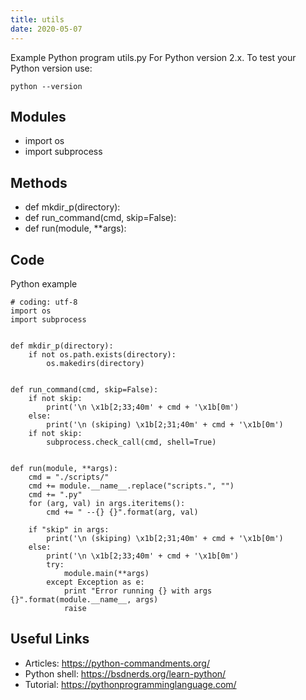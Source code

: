 ```yaml
---
title: utils
date: 2020-05-07
---
```

Example Python program utils.py
For Python version 2.x.
To test your Python version use:

    python --version

## Modules

* import os
* import subprocess

## Methods

* def mkdir_p(directory):
* def run_command(cmd, skip=False):
* def run(module, **args):

## Code

Python example

    # coding: utf-8
    import os
    import subprocess
    
    
    def mkdir_p(directory):
        if not os.path.exists(directory):
            os.makedirs(directory)
    
    
    def run_command(cmd, skip=False):
        if not skip:
            print('\n \x1b[2;33;40m' + cmd + '\x1b[0m')
        else:
            print('\n (skiping) \x1b[2;31;40m' + cmd + '\x1b[0m')
        if not skip:
            subprocess.check_call(cmd, shell=True)
    
    
    def run(module, **args):
        cmd = "./scripts/"
        cmd += module.__name__.replace("scripts.", "")
        cmd += ".py"
        for (arg, val) in args.iteritems():
            cmd += " --{} {}".format(arg, val)
    
        if "skip" in args:
            print('\n (skiping) \x1b[2;31;40m' + cmd + '\x1b[0m')
        else:
            print('\n \x1b[2;33;40m' + cmd + '\x1b[0m')
            try:
                module.main(**args)
            except Exception as e:
                print "Error running {} with args {}".format(module.__name__, args)
                raise
    

## Useful Links

- Articles: https://python-commandments.org/
- Python shell: https://bsdnerds.org/learn-python/
- Tutorial: https://pythonprogramminglanguage.com/
